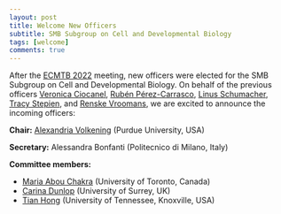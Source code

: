 ```yaml
---
layout: post
title: Welcome New Officers
subtitle: SMB Subgroup on Cell and Developmental Biology
tags: [welcome]
comments: true
---
```


After the [ECMTB 2022](https://ecmtb2022.org) meeting, new officers were elected for the SMB Subgroup on Cell and Developmental Biology. On behalf of the previous officers [Veronica Ciocanel](https://services.math.duke.edu/~ciocanel/), [Rubén Pérez-Carrasco](http://www.perez-carrasco.com/), [Linus Schumacher](https://www.ed.ac.uk/regenerative-medicine/research/linus-schumacher), [Tracy Stepien](https://people.clas.ufl.edu/tstepien/), and [Renske Vroomans](https://www.origins-center.nl/rdy_team/renske-vroomans/), we are excited to announce the incoming officers:

**Chair:** [Alexandria Volkening](https://www.alexandriavolkening.com) (Purdue University, USA)

**Secretary:** Alessandra Bonfanti (Politecnico di Milano, Italy)

**Committee members:**
- [Maria Abou Chakra](http://individual.utoronto.ca/abouchakra/) (University of Toronto, Canada)
- [Carina Dunlop](https://www.surrey.ac.uk/people/carina-dunlop) (University of Surrey, UK)
- [Tian Hong](http://www.tianhonglab.org/) (University of Tennessee, Knoxville, USA)

